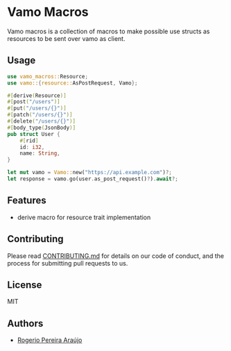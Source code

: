 
# Vamo Macros

Vamo macros is a collection of macros to make possible
use structs as resources to be sent over vamo as client.

## Usage

```rust
use vamo_macros::Resource;
use vamo::{resource::AsPostRequest, Vamo};

#[derive(Resource)]
#[post("/users")]
#[put("/users/{}")]
#[patch("/users/{}")]
#[delete("/users/{}")]
#[body_type(JsonBody)]
pub struct User {
    #[rid]
    id: i32,
    name: String,
}

let mut vamo = Vamo::new("https://api.example.com")?;
let response = vamo.go(user.as_post_request()?).await?;
```

## Features

- derive macro for resource trait implementation

## Contributing

Please read [CONTRIBUTING.md](CONTRIBUTING.md) for details on our code of conduct, and the process for submitting pull requests to us.

## License

MIT

## Authors

- [Rogerio Pereira Araújo](https://github.com/ararog)
